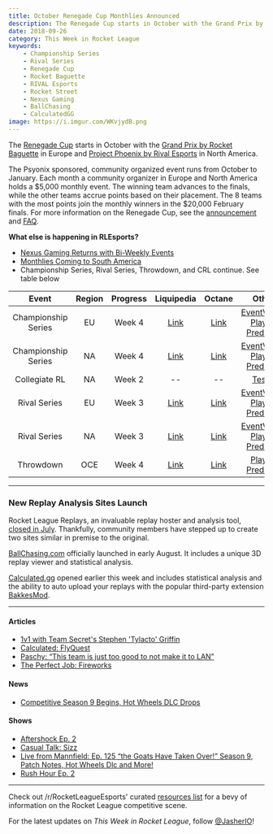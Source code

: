 ```yaml
---
title: October Renegade Cup Monthlies Announced
description: The Renegade Cup starts in October with the Grand Prix by Rocket Baguette in Europe and Project Phoenix by Rival Esports in North America.
date: 2018-09-26
category: This Week in Rocket League
keywords:
    - Championship Series
    - Rival Series
    - Renegade Cup
    - Rocket Baguette
    - RIVAL Esports
    - Rocket Street
    - Nexus Gaming
    - BallChasing
    - CalculatedGG
image: https://i.imgur.com/WKvjydB.png
---
```


The [Renegade Cup](https://www.rocketleagueesports.com/news/introducing----the-rocket-league-renegade-cup/) starts in October with the [Grand Prix by Rocket Baguette](https://www.rocketbaguette.com/rbgp/) in Europe and [Project Phoenix by Rival Esports](https://www.reddit.com/r/RocketLeague/comments/9hrsn4/project_phoenix_presented_by_rival_esports_na/) in North America.

The Psyonix sponsored, community organized event runs from October to January. Each month a community organizer in Europe and North America holds a $5,000 monthly event. The winning team advances to the finals, while the other teams accrue points based on their placement. The 8 teams with the most points join the monthly winners in the $20,000 February finals. For more information on the Renegade Cup, see the [announcement](https://www.rocketleagueesports.com/news/introducing----the-rocket-league-renegade-cup/) and [FAQ](https://www.rocketleagueesports.com/news/faq---renegade-cup/).

**What else is happening in RLEsports?**

-   [Nexus Gaming Returns with Bi-Weekly Events](https://www.reddit.com/r/RocketLeagueEsports/comments/9hjt7b/nexus_gaming_biweekly_tournaments_beginning/)
-   [Monthlies Coming to South America](https://www.rocketleagueesports.com/news/monthly-tournaments-coming-to-south-america/)
-   Championship Series, Rival Series, Throwdown, and CRL continue. See table below

|        Event        | Region | Progress |                                                           Liquipedia                                                            |                            Octane                             |                                                                  Other                                                                   |
| :-----------------: | :----: | :------: | :-----------------------------------------------------------------------------------------------------------------------------: | :-----------------------------------------------------------: | :--------------------------------------------------------------------------------------------------------------------------------------: |
| Championship Series |   EU   |  Week 4  |                  [Link](https://liquipedia.net/rocketleague/Rocket_League_Championship_Series/Season_6/Europe)                  |    [Link](https://octane.gg/event/rlcs-season-six-europe)     |       [EventVODs](https://eventvods.com/rocket-league/rlcs-europe-season-6?s=0), [Playoff Predictor](https://us.nallen.me/rlcs/eu)       |
| Championship Series |   NA   |  Week 4  |              [Link](https://liquipedia.net/rocketleague/Rocket_League_Championship_Series/Season_6/North_America)               | [Link](https://octane.gg/event/rlcs-season-six-north-america) |   [EventVODs](https://eventvods.com/rocket-league/rlcs-north-america-season-6?s=0), [Playoff Predictor](https://us.nallen.me/rlcs/na)    |
|    Collegiate RL    |   NA   |  Week 2  |                                                               --                                                                |                              --                               |                                            [Tespa](https://compete.tespa.org/tournament/117)                                             |
|    Rival Series     |   EU   |  Week 3  |    [Link](https://liquipedia.net/rocketleague/Rocket_League_Championship_Series/Season_6/Europe/Rocket_League_Rival_Series)     |    [Link](https://octane.gg/event/rlrs-season-six-europe)     |    [EventVODs](https://eventvods.com/rocket-league/rlrs-europe-season-6?s=0), [Playoff Predictor](https://us.nallen.me/rlcs/eu/rlrs)     |
|    Rival Series     |   NA   |  Week 3  | [Link](https://liquipedia.net/rocketleague/Rocket_League_Championship_Series/Season_6/North_America/Rocket_League_Rival_Series) | [Link](https://octane.gg/event/rlrs-season-six-north-america) | [EventVODs](https://eventvods.com/rocket-league/rlrs-north-america-season-6?s=0), [Playoff Predictor](https://us.nallen.me/rlcs/na/rlrs) |
|      Throwdown      |  OCE   |  Week 4  |           [Link](https://liquipedia.net/rocketleague/Rocket_League_Championship_Series/Season_6/Oceania/League_Play)            |     [Link](https://octane.gg/event/throwdown-season-six)      |                                            [Playoff Predictor](https://us.nallen.me/rlcs/oce)                                            |

---

### New Replay Analysis Sites Launch

Rocket League Replays, an invaluable replay hoster and analysis tool, [closed in July](https://www.reddit.com/r/RocketLeague/comments/8w1g72/rocket_league_replays_will_be_closing_this_month/). Thankfully, community members have stepped up to create two sites similar in premise to the original.

[BallChasing.com](https://www.reddit.com/r/RocketLeague/comments/94jfo5/ballchasingcom_is_open_to_business_in_browser_3d/) officially launched in early August. It includes a unique 3D replay viewer and statistical analysis.

[Calculated.gg](https://www.reddit.com/r/RocketLeague/comments/9hu2lo/introducing_calculatedgg_your_one_stop_shop_for/) opened earlier this week and includes statistical analysis and the ability to auto upload your replays with the popular third-party extension [BakkesMod](http://bakkesmod.com/).

---

#### Articles

-   [1v1 with Team Secret's Stephen 'Tylacto' Griffin](https://www.rocketleagueesports.com/news/1v1-with-team-secret-s-stephen--tylacto--griffin/)
-   [Calculated: FlyQuest](https://www.rocketleagueesports.com/news/calculated--10--flyquest/)
-   [Paschy: “This team is just too good to not make it to LAN”](https://rocketeers.gg/interview-paschy-renault-vitality-rlcs/)
-   [The Perfect Job: Fireworks](https://www.theplayerslobby.com/2684/perfect-job-stephen-swims-fuleihan-fireworks-evil-geniuses-rocket-league/#.0sHRbGNrdj)

#### News

-   [Competitive Season 9 Begins, Hot Wheels DLC Drops](https://www.rocketleague.com/news/patch-notes-v1-53-season-9-update/)

#### Shows

-   [Aftershock Ep. 2](https://www.youtube.com/watch?v=Z6ImesYXjoY)
-   [Casual Talk: Sizz](https://www.youtube.com/watch?v=x4-X2R_gPWw)
-   [Live from Mannfield: Ep. 125 “the Goats Have Taken Over!” Season 9, Patch Notes, Hot Wheels Dlc and More!](http://www.lfmannfield.com/episodes/2018/9/25/ep-125-the-goats-have-taken-over-season-9-patch-notes-hot-wheels-dlc-and-more)
-   [Rush Hour Ep. 2](https://www.twitch.tv/videos/314827558)

---

Check out /r/RocketLeagueEsports' curated [resources list](https://www.reddit.com/r/RocketLeagueEsports/wiki/links) for a bevy of information on the Rocket League competitive scene.

For the latest updates on _This Week in Rocket League_, follow [@JasherIO](https://twitter.com/JasherIO)!
